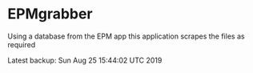 # EPMgrabber
Using a database from the EPM app this application scrapes the files as required


Latest backup: Sun Aug 25 15:44:02 UTC 2019
